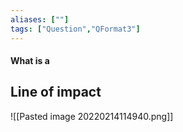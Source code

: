 ```yaml
---
aliases: [""]
tags: ["Question","QFormat3"]
---
```


#### What is a
## Line of impact
![[Pasted image 20220214114940.png]]